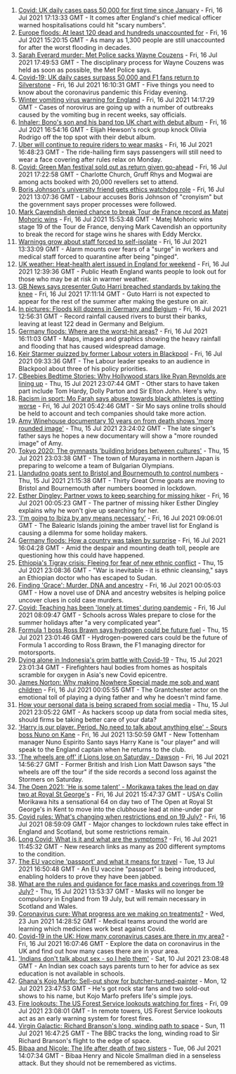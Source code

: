 1. [Covid: UK daily cases pass 50,000 for first time since January](https://www.bbc.co.uk/news/uk-57867990) - Fri, 16 Jul 2021 17:13:33 GMT - It comes after England's chief medical officer warned hospitalisations could hit "scary numbers".
2. [Europe floods: At least 120 dead and hundreds unaccounted for](https://www.bbc.co.uk/news/world-europe-57858829) - Fri, 16 Jul 2021 15:20:15 GMT - As many as 1,300 people are still unaccounted for after the worst flooding in decades.
3. [Sarah Everard murder: Met Police sacks Wayne Couzens](https://www.bbc.co.uk/news/uk-england-london-57869528) - Fri, 16 Jul 2021 17:49:53 GMT - The disciplinary process for Wayne Couzens was held as soon as possible, the Met Police says.
4. [Covid-19: UK daily cases surpass 50,000 and F1 fans return to Silverstone](https://www.bbc.co.uk/news/uk-57865573) - Fri, 16 Jul 2021 16:10:31 GMT - Five things you need to know about the coronavirus pandemic this Friday evening.
5. [Winter vomiting virus warning for England](https://www.bbc.co.uk/news/health-57865112) - Fri, 16 Jul 2021 14:17:29 GMT - Cases of norovirus are going up with a number of outbreaks caused by the vomiting bug in recent weeks, say officials.
6. [Inhaler: Bono's son and his band top UK chart with debut album](https://www.bbc.co.uk/news/entertainment-arts-57864034) - Fri, 16 Jul 2021 16:54:16 GMT - Elijah Hewson's rock group knock Olivia Rodrigo off the top spot with their debut album.
7. [Uber will continue to require riders to wear masks](https://www.bbc.co.uk/news/business-57865707) - Fri, 16 Jul 2021 16:48:23 GMT - The ride-hailing firm says passengers will still need to wear a face covering after rules relax on Monday.
8. [Covid: Green Man festival sold out as return given go-ahead](https://www.bbc.co.uk/news/uk-wales-57823405) - Fri, 16 Jul 2021 17:22:58 GMT - Charlotte Church, Gruff Rhys and Mogwai are among acts booked with 20,000 revellers set to attend.
9. [Boris Johnson's university friend gets ethics watchdog role](https://www.bbc.co.uk/news/uk-politics-57860969) - Fri, 16 Jul 2021 13:07:36 GMT - Labour accuses Boris Johnson of "cronyism" but the government says proper processes were followed.
10. [Mark Cavendish denied chance to break Tour de France record as Matej Mohoric wins](https://www.bbc.co.uk/sport/cycling/57855534) - Fri, 16 Jul 2021 15:53:48 GMT - Matej Mohoric wins stage 19 of the Tour de France, denying Mark Cavendish an opportunity to break the record for stage wins he shares with Eddy Merckx.
11. [Warnings grow about staff forced to self-isolate](https://www.bbc.co.uk/news/business-57820537) - Fri, 16 Jul 2021 13:33:09 GMT - Alarm mounts over fears of a "surge" in workers and medical staff forced to quarantine after being "pinged".
12. [UK weather: Heat-health alert issued in England for weekend](https://www.bbc.co.uk/news/uk-57858950) - Fri, 16 Jul 2021 12:39:36 GMT - Public Heath England wants people to look out for those who may be at risk in warmer weather.
13. [GB News says presenter Guto Harri breached standards by taking the knee](https://www.bbc.co.uk/news/entertainment-arts-57862332) - Fri, 16 Jul 2021 17:11:14 GMT - Guto Harri is not expected to appear for the rest of the summer after making the gesture on air.
14. [In pictures: Floods kill dozens in Germany and Belgium](https://www.bbc.co.uk/news/world-europe-57858826) - Fri, 16 Jul 2021 12:56:31 GMT - Record rainfall caused rivers to burst their banks, leaving at least 122 dead in Germany and Belgium.
15. [Germany floods: Where are the worst-hit areas?](https://www.bbc.co.uk/news/world-europe-57862894) - Fri, 16 Jul 2021 16:11:03 GMT - Maps, images and graphics showing the heavy rainfall and flooding that has caused widespread damage.
16. [Keir Starmer quizzed by former Labour voters in Blackpool](https://www.bbc.co.uk/news/uk-politics-57849730) - Fri, 16 Jul 2021 09:33:36 GMT - The Labour leader speaks to an audience in Blackpool about three of his policy priorities.
17. [CBeebies Bedtime Stories: Why Hollywood stars like Ryan Reynolds are lining up](https://www.bbc.co.uk/news/entertainment-arts-57827931) - Thu, 15 Jul 2021 23:07:44 GMT - Other stars to have taken part include Tom Hardy, Dolly Parton and Sir Elton John. Here's why.
18. [Racism in sport: Mo Farah says abuse towards black athletes is getting worse](https://www.bbc.co.uk/news/uk-57857993) - Fri, 16 Jul 2021 05:42:46 GMT - Sir Mo says online trolls should be held to account and tech companies should take more action.
19. [Amy Winehouse documentary 10 years on from death shows 'more rounded image'](https://www.bbc.co.uk/news/entertainment-arts-57850132) - Thu, 15 Jul 2021 23:24:02 GMT - The late singer's father says he hopes a new documentary will show a "more rounded image" of Amy.
20. [Tokyo 2020: The gymnasts 'building bridges between cultures'](https://www.bbc.co.uk/news/world-asia-57839224) - Thu, 15 Jul 2021 23:03:38 GMT - The town of Murayama in northern Japan is preparing to welcome a team of Bulgarian Olympians.
21. [Llandudno goats sent to Bristol and Bournemouth to control numbers](https://www.bbc.co.uk/news/uk-wales-57849393) - Thu, 15 Jul 2021 21:15:38 GMT - Thirty Great Orme goats are moving to Bristol and Bournemouth after numbers boomed in lockdown.
22. [Esther Dingley: Partner vows to keep searching for missing hiker](https://www.bbc.co.uk/news/uk-england-tyne-57818035) - Fri, 16 Jul 2021 00:05:23 GMT - The partner of missing hiker Esther Dingley explains why he won't give up searching for her.
23. ['I'm going to Ibiza by any means necessary'](https://www.bbc.co.uk/news/newsbeat-57856616) - Fri, 16 Jul 2021 09:06:01 GMT - The Balearic Islands joining the amber travel list for England is causing a dilemma for some holiday makers.
24. [Germany floods: How a country was taken by surprise](https://www.bbc.co.uk/news/world-europe-57867773) - Fri, 16 Jul 2021 16:04:28 GMT - Amid the despair and mounting death toll, people are questioning how this could have happened.
25. [Ethiopia's Tigray crisis: Fleeing for fear of new ethnic conflict](https://www.bbc.co.uk/news/world-africa-57818673) - Thu, 15 Jul 2021 23:08:36 GMT - "War is inevitable - it is ethnic cleansing," says an Ethiopian doctor who has escaped to Sudan.
26. [Finding 'Grace': Murder, DNA and ancestry](https://www.bbc.co.uk/news/technology-57801794) - Fri, 16 Jul 2021 00:05:03 GMT - How a novel use of DNA and ancestry websites is helping police uncover clues in cold case murders.
27. [Covid: Teaching has been 'lonely at times' during pandemic](https://www.bbc.co.uk/news/uk-wales-57852713) - Fri, 16 Jul 2021 08:09:47 GMT - Schools across Wales prepare to close for the summer holidays after "a very complicated year".
28. [Formula 1 boss Ross Brawn says hydrogen could be future fuel](https://www.bbc.co.uk/sport/formula1/57842205) - Thu, 15 Jul 2021 23:01:46 GMT - Hydrogen-powered cars could be the future of Formula 1 according to Ross Brawn, the F1 managing director for motorsports.
29. [Dying alone in Indonesia's grim battle with Covid-19](https://www.bbc.co.uk/news/world-asia-57830770) - Thu, 15 Jul 2021 23:01:34 GMT - Firefighters haul bodies from homes as hospitals scramble for oxygen in Asia's new Covid epicentre.
30. [James Norton: Why making Nowhere Special made me sob and want children](https://www.bbc.co.uk/news/entertainment-arts-57769056) - Fri, 16 Jul 2021 00:05:55 GMT - The Grantchester actor on the emotional toll of playing a dying father and why he doesn't mind fame.
31. [How your personal data is being scraped from social media](https://www.bbc.co.uk/news/business-57841239) - Thu, 15 Jul 2021 23:05:22 GMT - As hackers scoop up data from social media sites, should firms be taking better care of your data?
32. ['Harry is our player. Period. No need to talk about anything else' - Spurs boss Nuno on Kane](https://www.bbc.co.uk/sport/football/57866085) - Fri, 16 Jul 2021 13:50:59 GMT - New Tottenham manager Nuno Espirito Santo says Harry Kane is "our player" and will speak to the England captain when he returns to the club.
33. ['The wheels are off' if Lions lose on Saturday - Dawson](https://www.bbc.co.uk/sport/rugby-union/57865603) - Fri, 16 Jul 2021 14:56:27 GMT - Former British and Irish Lion Matt Dawson says "the wheels are off the tour" if the side records a second loss against the Stormers on Saturday.
34. [The Open 2021: 'He is some talent' - Morikawa takes the lead on day two at Royal St George's](https://www.bbc.co.uk/sport/av/golf/57868375) - Fri, 16 Jul 2021 15:47:37 GMT - USA's Collin Morikawa hits a sensational 64 on day two of The Open at Royal St George's in Kent to move into the clubhouse lead at nine-under par
35. [Covid rules: What's changing when restrictions end on 19 July?](https://www.bbc.co.uk/news/explainers-52530518) - Fri, 16 Jul 2021 08:59:09 GMT - Major changes to lockdown rules take effect in England and Scotland, but some restrictions remain.
36. [Long Covid: What is it and what are the symptoms?](https://www.bbc.co.uk/news/health-57833394) - Fri, 16 Jul 2021 11:45:32 GMT - New research links as many as 200 different symptoms to the condition.
37. [The EU vaccine 'passport' and what it means for travel](https://www.bbc.co.uk/news/explainers-57665765) - Tue, 13 Jul 2021 16:50:48 GMT - An EU vaccine "passport" is being introduced, enabling holders to prove they have been jabbed.
38. [What are the rules and guidance for face masks and coverings from 19 July?](https://www.bbc.co.uk/news/health-51205344) - Thu, 15 Jul 2021 13:53:37 GMT - Masks will no longer be compulsory in England from 19 July, but will remain necessary in Scotland and Wales.
39. [Coronavirus cure: What progress are we making on treatments?](https://www.bbc.co.uk/news/health-52354520) - Wed, 23 Jun 2021 14:28:52 GMT - Medical teams around the world are learning which medicines work best against Covid.
40. [Covid-19 in the UK: How many coronavirus cases are there in my area?](https://www.bbc.co.uk/news/uk-51768274) - Fri, 16 Jul 2021 16:07:46 GMT - Explore the data on coronavirus in the UK and find out how many cases there are in your area.
41. ['Indians don't talk about sex - so I help them'](https://www.bbc.co.uk/news/stories-56838660) - Sat, 10 Jul 2021 23:08:48 GMT - An Indian sex coach says parents turn to her for advice as sex education is not available in schools.
42. [Ghana's Kojo Marfo: Sell-out show for butcher-turned-painter](https://www.bbc.co.uk/news/world-africa-57553149) - Mon, 12 Jul 2021 23:47:53 GMT - He's got rock star fans and two sold-out shows to his name, but Kojo Marfo prefers life's simple joys.
43. [Fire lookouts: The US Forest Service lookouts watching for fires](https://www.bbc.co.uk/news/world-us-canada-57626403) - Fri, 09 Jul 2021 23:08:01 GMT - In remote towers, US Forest Service lookouts act as an early warning system for forest fires.
44. [Virgin Galactic: Richard Branson's long, winding path to space](https://www.bbc.co.uk/news/science-environment-57798167) - Sun, 11 Jul 2021 16:47:25 GMT - The BBC tracks the long, winding road to Sir Richard Branson's flight to the edge of space.
45. [Bibaa and Nicole: The life after death of two sisters](https://www.bbc.co.uk/news/uk-england-london-57679755) - Tue, 06 Jul 2021 14:07:34 GMT - Bibaa Henry and Nicole Smallman died in a senseless attack. But they should not be remembered as victims.
